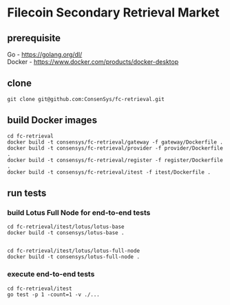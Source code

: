 # Filecoin Secondary Retrieval Market

## prerequisite
Go - https://golang.org/dl/  
Docker - https://www.docker.com/products/docker-desktop

## clone
```
git clone git@github.com:ConsenSys/fc-retrieval.git
```

## build Docker images
```
cd fc-retrieval
docker build -t consensys/fc-retrieval/gateway -f gateway/Dockerfile .
docker build -t consensys/fc-retrieval/provider -f provider/Dockerfile .
docker build -t consensys/fc-retrieval/register -f register/Dockerfile .
docker build -t consensys/fc-retrieval/itest -f itest/Dockerfile .
```

## run tests
### build Lotus Full Node for end-to-end tests
```
cd fc-retrieval/itest/lotus/lotus-base
docker build -t consensys/lotus-base .


cd fc-retrieval/itest/lotus/lotus-full-node
docker build -t consensys/lotus-full-node .
```

### execute end-to-end tests 
```
cd fc-retrieval/itest
go test -p 1 -count=1 -v ./...
```
